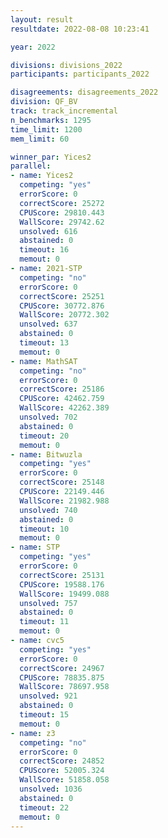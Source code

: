 ```yaml
---
layout: result
resultdate: 2022-08-08 10:23:41

year: 2022

divisions: divisions_2022
participants: participants_2022

disagreements: disagreements_2022
division: QF_BV
track: track_incremental
n_benchmarks: 1295
time_limit: 1200
mem_limit: 60

winner_par: Yices2
parallel:
- name: Yices2
  competing: "yes"
  errorScore: 0
  correctScore: 25272
  CPUScore: 29810.443
  WallScore: 29742.62
  unsolved: 616
  abstained: 0
  timeout: 16
  memout: 0
- name: 2021-STP
  competing: "no"
  errorScore: 0
  correctScore: 25251
  CPUScore: 30772.876
  WallScore: 20772.302
  unsolved: 637
  abstained: 0
  timeout: 13
  memout: 0
- name: MathSAT
  competing: "no"
  errorScore: 0
  correctScore: 25186
  CPUScore: 42462.759
  WallScore: 42262.389
  unsolved: 702
  abstained: 0
  timeout: 20
  memout: 0
- name: Bitwuzla
  competing: "yes"
  errorScore: 0
  correctScore: 25148
  CPUScore: 22149.446
  WallScore: 21982.988
  unsolved: 740
  abstained: 0
  timeout: 10
  memout: 0
- name: STP
  competing: "yes"
  errorScore: 0
  correctScore: 25131
  CPUScore: 19588.176
  WallScore: 19499.088
  unsolved: 757
  abstained: 0
  timeout: 11
  memout: 0
- name: cvc5
  competing: "yes"
  errorScore: 0
  correctScore: 24967
  CPUScore: 78835.875
  WallScore: 78697.958
  unsolved: 921
  abstained: 0
  timeout: 15
  memout: 0
- name: z3
  competing: "no"
  errorScore: 0
  correctScore: 24852
  CPUScore: 52005.324
  WallScore: 51858.058
  unsolved: 1036
  abstained: 0
  timeout: 22
  memout: 0
---
```

